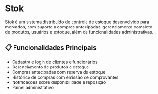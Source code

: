 # Stok

Stok é um sistema distribuído de controle de estoque desenvolvido para mercados, com suporte a compras antecipadas, gerenciamento completo de produtos, usuários e estoque, além de funcionalidades administrativas.

## :clipboard: Funcionalidades Principais

- Cadastro e login de clientes e funcionários
- Gerenciamento de produtos e estoque
- Compras antecipadas com reserva de estoque
- Histórico de compras com emissão de comprovantes
- Notificações sobre disponibilidade e reposição
- Painel administrativo
